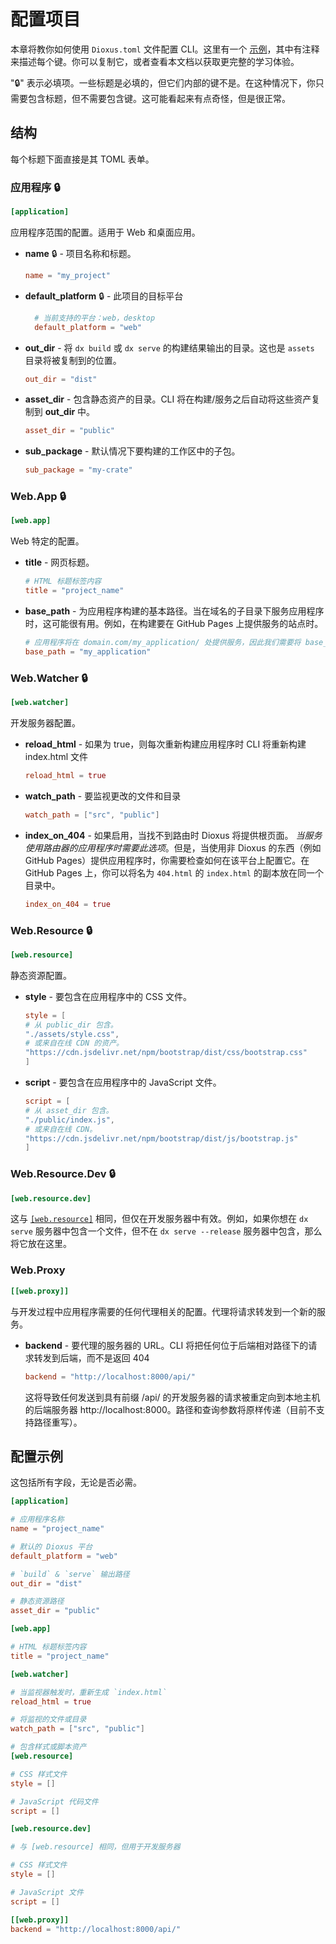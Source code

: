 # 配置项目

本章将教你如何使用 `Dioxus.toml` 文件配置 CLI。这里有一个 [示例](#config-example)，其中有注释来描述每个键。你可以复制它，或者查看本文档以获取更完整的学习体验。

"🔒" 表示必填项。一些标题是必填的，但它们内部的键不是。在这种情况下，你只需要包含标题，但不需要包含键。这可能看起来有点奇怪，但是很正常。

## 结构

每个标题下面直接是其 TOML 表单。

### 应用程序 🔒

```toml
[application]
```

应用程序范围的配置。适用于 Web 和桌面应用。

* **name** 🔒 - 项目名称和标题。
  ```toml
  name = "my_project"
  ```
* **default_platform** 🔒 - 此项目的目标平台
  ```toml
    # 当前支持的平台：web，desktop
    default_platform = "web"
  ```
* **out_dir** - 将 `dx build` 或 `dx serve` 的构建结果输出的目录。这也是 `assets` 目录将被复制到的位置。
  ```toml
  out_dir = "dist"
  ```
* **asset_dir** - 包含静态资产的目录。CLI 将在构建/服务之后自动将这些资产复制到 **out_dir** 中。
  ```toml
  asset_dir = "public"
  ```
- **sub_package** - 默认情况下要构建的工作区中的子包。
  ```toml
  sub_package = "my-crate"
  ```

### Web.App 🔒

```toml
[web.app]
```

Web 特定的配置。

* **title** - 网页标题。
  ```toml
  # HTML 标题标签内容
  title = "project_name"
  ```
* **base_path** - 为应用程序构建的基本路径。当在域名的子目录下服务应用程序时，这可能很有用。例如，在构建要在 GitHub Pages 上提供服务的站点时。
  ```toml
  # 应用程序将在 domain.com/my_application/ 处提供服务，因此我们需要将 base_path 修改为应用程序将被服务的路径
  base_path = "my_application"
  ```

### Web.Watcher 🔒

```toml
[web.watcher]
```

开发服务器配置。

* **reload_html** - 如果为 true，则每次重新构建应用程序时 CLI 将重新构建 index.html 文件
  ```toml
  reload_html = true
  ```
* **watch_path** - 要监视更改的文件和目录
  ```toml
  watch_path = ["src", "public"]
  ```

* **index_on_404** - 如果启用，当找不到路由时 Dioxus 将提供根页面。
  *当服务使用路由器的应用程序时需要此选项*。但是，当使用非 Dioxus 的东西（例如 GitHub Pages）提供应用程序时，你需要检查如何在该平台上配置它。在 GitHub Pages 上，你可以将名为 `404.html` 的 `index.html` 的副本放在同一个目录中。
  ```toml
  index_on_404 = true
  ```

### Web.Resource 🔒

```toml
[web.resource]
```

静态资源配置。

* **style** - 要包含在应用程序中的 CSS 文件。
  ```toml
  style = [
  # 从 public_dir 包含。
  "./assets/style.css",
  # 或来自在线 CDN 的资产。
  "https://cdn.jsdelivr.net/npm/bootstrap/dist/css/bootstrap.css"
  ]
  ```

* **script** - 要包含在应用程序中的 JavaScript 文件。
  ```toml
  script = [
  # 从 asset_dir 包含。
  "./public/index.js",
  # 或来自在线 CDN。
  "https://cdn.jsdelivr.net/npm/bootstrap/dist/js/bootstrap.js"
  ]
  ```

### Web.Resource.Dev 🔒

```toml
[web.resource.dev]
```

这与 [`[web.resource]`](#webresource-) 相同，但仅在开发服务器中有效。例如，如果你想在 `dx serve` 服务器中包含一个文件，但不在 `dx serve --release` 服务器中包含，那么将它放在这里。

### Web.Proxy

```toml
[[web.proxy]]
```

与开发过程中应用程序需要的任何代理相关的配置。代理将请求转发到一个新的服务。

* **backend** - 要代理的服务器的 URL。CLI 将把任何位于后端相对路径下的请求转发到后端，而不是返回 404
  ```toml
  backend = "http://localhost:8000/api/"
  ```
  这将导致任何发送到具有前缀 /api/ 的开发服务器的请求被重定向到本地主机的后端服务器 http://localhost:8000。路径和查询参数将原样传递（目前不支持路径重写）。

## 配置示例

这包括所有字段，无论是否必需。

```toml
[application]

# 应用程序名称
name = "project_name"

# 默认的 Dioxus 平台
default_platform = "web"

# `build` & `serve` 输出路径
out_dir = "dist"

# 静态资源路径
asset_dir = "public"

[web.app]

# HTML 标题标签内容
title = "project_name"

[web.watcher]

# 当监视器触发时，重新生成 `index.html`
reload_html = true

# 将监视的文件或目录
watch_path = ["src", "public"]

# 包含样式或脚本资产
[web.resource]

# CSS 样式文件
style = []

# JavaScript 代码文件
script = []

[web.resource.dev]

# 与 [web.resource] 相同，但用于开发服务器

# CSS 样式文件
style = []

# JavaScript 文件
script = []

[[web.proxy]]
backend = "http://localhost:8000/api/"
```
